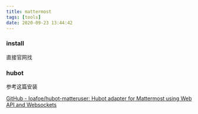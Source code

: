 ```yaml
---
title: mattermost
tags: [tools]
date: 2020-09-23 13:44:42
---
```




### install

直接官网找

### hubot

参考这篇安装

[GitHub - loafoe/hubot-matteruser: Hubot adapter for Mattermost using Web API and Websockets](https://github.com/loafoe/hubot-matteruser)



